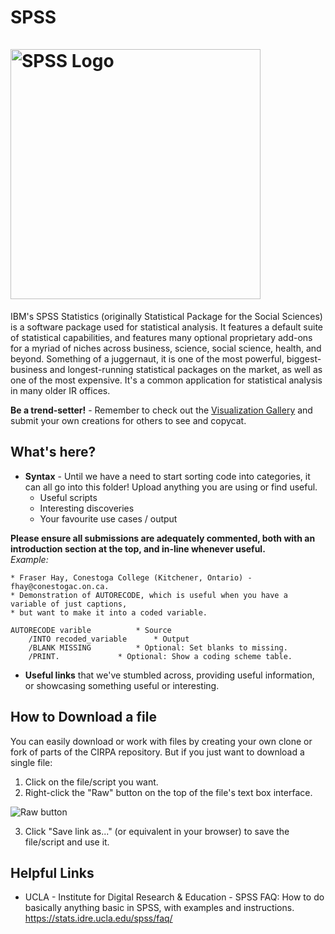 SPSS<br>		
<img src="https://webcms.colostate.edu/ramtech/media/sites/136/2017/02/SPSS-transparent-web-banner.png" alt="SPSS Logo" title="SPSS" width="400"/>
=======

IBM's SPSS Statistics (originally Statistical Package for the Social Sciences) is a software package used for statistical analysis. It features a default suite of statistical capabilities, and features many optional proprietary add-ons for a myriad of niches across business, science, social science, health, and beyond. Something of a juggernaut, it is one of the most powerful, biggest-business and longest-running statistical packages on the market, as well as one of the most expensive. It's a common application for statistical analysis in many older IR offices.

**Be a trend-setter!** - Remember to check out the [Visualization Gallery](https://github.com/Sopwith/IR/tree/master/Visualization%20Gallery) and submit your own creations for others to see and copycat.

## What's here?
* **Syntax** - Until we have a need to start sorting code into categories, it can all go into this folder! Upload anything you are using or find useful.
  * Useful scripts
  * Interesting discoveries
  * Your favourite use cases / output

**Please ensure all submissions are adequately commented, both with an introduction section at the top, and in-line whenever useful.**<br>
*Example:*
```
* Fraser Hay, Conestoga College (Kitchener, Ontario) - fhay@conestogac.on.ca.
* Demonstration of AUTORECODE, which is useful when you have a variable of just captions, 
* but want to make it into a coded variable.

AUTORECODE varible			* Source
	/INTO recoded_variable 		* Output
	/BLANK MISSING			* Optional: Set blanks to missing.
	/PRINT.				* Optional: Show a coding scheme table.
```

* **Useful links** that we've stumbled across, providing useful information, or showcasing something useful or interesting.

## How to Download a file
You can easily download or work with files by creating your own clone or fork of parts of the CIRPA repository. But if you just want to download a single file:
1. Click on the file/script you want.
2. Right-click the "Raw" button on the top of the file's text box interface.

![Raw button](https://www.dropbox.com/s/fyt1qz0qeqjn0vf/GitHub-RawButton.png?raw=1)

3. Click "Save link as..." (or equivalent in your browser) to save the file/script and use it.

## Helpful Links
* UCLA - Institute for Digital Research & Education - SPSS FAQ: How to do basically anything basic in SPSS, with examples and instructions. https://stats.idre.ucla.edu/spss/faq/
